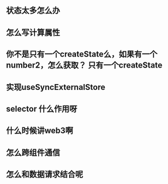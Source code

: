 ## 状态太多怎么办
## 怎么写计算属性
## 你不是只有一个createState么，如果有一个number2，怎么获取？ 只有一个createState
## 实现useSyncExternalStore
## selector 什么作用呀
## 什么时候讲web3啊
## 怎么跨组件通信
## 怎么和数据请求结合呢